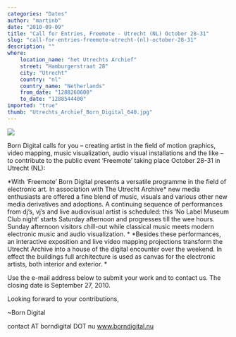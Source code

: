 ```yaml
---
categories: "Dates"
author: "martinb"
date: "2010-09-09"
title: "Call for Entries, Freemote - Utrecht (NL) October 28-31"
slug: "call-for-entries-freemote-utrecht-(nl)-october-28-31"
description: ""
where: 
    location_name: "het Utrechts Archief"
    street: "Hamburgerstraat 28"
    city: "Utrecht"
    country: "nl"
    country_name: "Netherlands"
    from_date: "1288260600"
    to_date: "1288544400"
imported: "true"
thumb: "Utrechts_Archief_Born_Digital_640.jpg"
---
```



![](Utrechts_Archief_Born_Digital_640.jpg) 

Born Digital calls for you – creating artist in the field of motion graphics, video mapping, music visualization, audio visual installations and the like – to contribute to the public event ‘Freemote’ taking place October 28-31 in Utrecht (NL): 

*With ‘Freemote’ Born Digital presents a versatile programme in the field of electronic art. In association with The Utrecht Archive\* new media enthusiasts are offered a fine blend of music, visuals and various other new media derivatives and adoptions. A continuing sequence of performances from dj’s, vj’s and live audiovisual artist is scheduled: this ‘No Label Museum Club night’ starts Saturday afternoon and progresses till the wee hours. Sunday afternoon visitors chill-out while classical music meets modern electronic music and audio visualization. *
*Besides these performances, an interactive exposition and live video mapping projections transform the Utrecht Archive into a house of the digital encounter over the weekend. In effect the buildings full architecture is used as canvas for the electronic artists, both interior and exterior. *

Use the e-mail address below to submit your work and to contact us. The closing date is September 27, 2010. 

Looking forward to your contributions,

~Born Digital

contact AT borndigital DOT nu
www.borndigital.nu